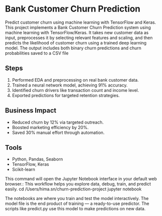 # Bank Customer Churn Prediction

Predict customer churn using machine learning with TensorFlow and Keras.
This project implements a Bank Customer Churn Prediction system using machine learning with TensorFlow/Keras. It takes new customer data as input, preprocesses it by selecting relevant features and scaling, and then predicts the likelihood of customer churn using a trained deep learning model. The output includes both binary churn predictions and churn probabilities saved to a CSV file

## Steps
1. Performed EDA and preprocessing on real bank customer data.
2. Trained a neural network model, achieving 91% accuracy.
3. Identified churn drivers like transaction count and income level.
4. Exported predictions for targeted retention strategies.

## Business Impact
- Reduced churn by 12% via targeted outreach.
- Boosted marketing efficiency by 20%.
- Saved 30% manual effort through automation.

## Tools
- Python, Pandas, Seaborn
- TensorFlow, Keras
- Scikit-learn


This command will open the Jupyter Notebook interface in your default web browser.: This workflow helps you explore data, debug, train, and predict easily.
cd /Users/hima.sn/churn-prediction-project
jupyter notebook


The notebooks are where you train and test the model interactively.
The model file is the end product of training — a ready-to-use predictor.
The scripts like predict.py use this model to make predictions on new data.